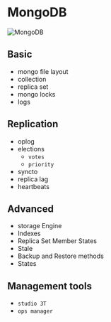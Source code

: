 # MongoDB

![MongoDB](/img/mongoDB.png)

## Basic

- mongo file layout
- collection
- replica set
- mongo locks
- logs

## Replication

- oplog
- elections
  - `votes`
  - `priority`
- syncto
- replica lag
- heartbeats

## Advanced

- storage Engine
- Indexes
- Replica Set Member States
- Stale
- Backup and Restore methods
- States

## Management tools

- `studio 3T`
- `ops manager`

